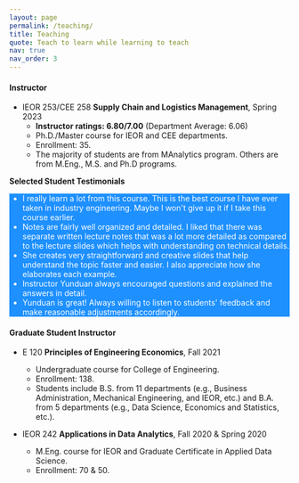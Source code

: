 ```yaml
---
layout: page
permalink: /teaching/
title: Teaching
quote: Teach to learn while learning to teach
nav: true
nav_order: 3
---
```


#### Instructor

- IEOR 253/CEE 258 **Supply Chain and Logistics Management**, Spring 2023
  - __Instructor ratings: 6.80/7.00__ (Department Average: 6.06)
  - Ph.D./Master course for IEOR and CEE departments.
  - Enrollment: 35.
  - The majority of students are from MAnalytics program. Others are from M.Eng., M.S. and Ph.D programs.


**Selected Student Testimonials**

  <ul style="background-color:DodgerBlue;color:white;font-weight:420;font-size:14px">
    <li>I really learn a lot from this course. This is the best course I have ever taken in industry engineering. Maybe I won't give up it if I take this course earlier.</li>
    <li>Notes are fairly well organized and detailed. I liked that there was separate written lecture notes that was a lot more detailed as compared to the lecture slides which helps with understanding on technical details.</li>
    <li>She creates very straightforward and creative slides that help understand the topic faster and easier. I also appreciate how she elaborates each example.</li>
    <li>Instructor Yunduan always encouraged questions and explained the answers in detail.</li>
    <li>Yunduan is great! Always willing to listen to students' feedback and make reasonable adjustments accordingly.</li>
  </ul>


#### Graduate Student Instructor

- E 120 **Principles of Engineering Economics**, Fall 2021
  - Undergraduate course for College of Engineering.
  - Enrollment: 138.
  - Students include B.S. from 11 departments (e.g., Business Administration, Mechanical Engineering, and
IEOR, etc.) and B.A. from 5 departments (e.g., Data Science, Economics and Statistics, etc.).

- IEOR 242 **Applications in Data Analytics**, Fall 2020 & Spring 2020
  - M.Eng. course for IEOR and Graduate Certificate in Applied Data Science.
  - Enrollment: 70 & 50.

